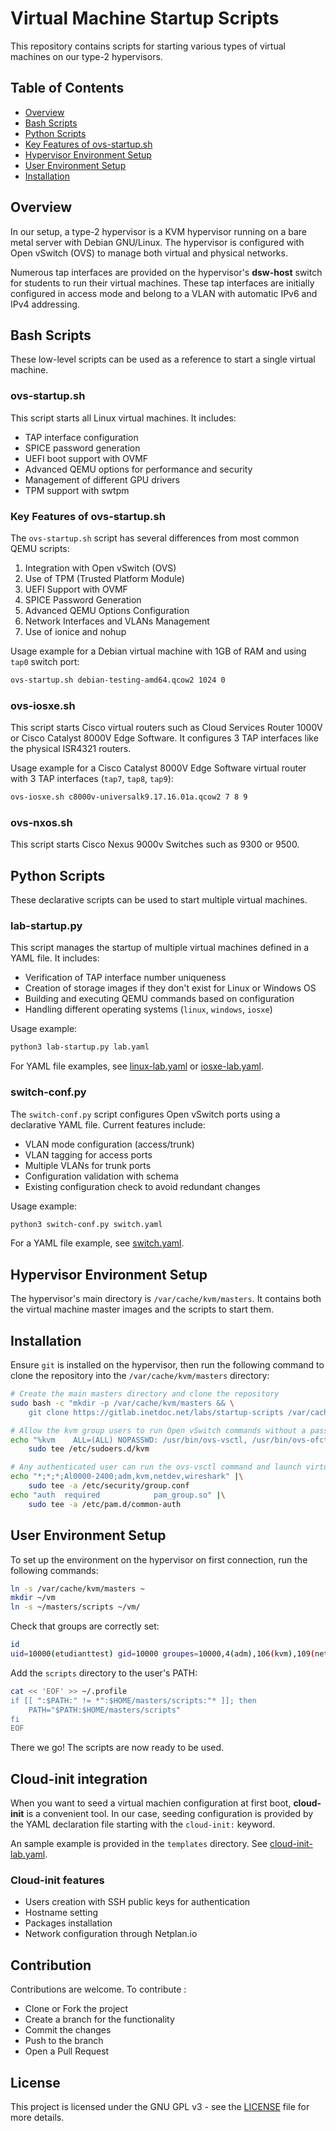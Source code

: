 # Virtual Machine Startup Scripts

This repository contains scripts for starting various types of virtual machines on our type-2 hypervisors.

## Table of Contents

- [Overview](#overview)
- [Bash Scripts](#bash-scripts)
- [Python Scripts](#python-scripts)
- [Key Features of ovs-startup.sh](#key-features-of-ovs-startupsh)
- [Hypervisor Environment Setup](#hypervisor-environment-setup)
- [User Environment Setup](#user-environment-setup)
- [Installation](#installation)

## Overview

In our setup, a type-2 hypervisor is a KVM hypervisor running on a bare metal server with Debian GNU/Linux. The hypervisor is configured with Open vSwitch (OVS) to manage both virtual and physical networks.

Numerous tap interfaces are provided on the hypervisor's **dsw-host** switch for students to run their virtual machines. These tap interfaces are initially configured in access mode and belong to a VLAN with automatic IPv6 and IPv4 addressing.

## Bash Scripts

These low-level scripts can be used as a reference to start a single virtual machine.

### ovs-startup.sh

This script starts all Linux virtual machines. It includes:

- TAP interface configuration
- SPICE password generation
- UEFI boot support with OVMF
- Advanced QEMU options for performance and security
- Management of different GPU drivers
- TPM support with swtpm

### Key Features of ovs-startup.sh

The `ovs-startup.sh` script has several differences from most common QEMU scripts:

1. Integration with Open vSwitch (OVS)
2. Use of TPM (Trusted Platform Module)
3. UEFI Support with OVMF
4. SPICE Password Generation
5. Advanced QEMU Options Configuration
6. Network Interfaces and VLANs Management
7. Use of ionice and nohup

Usage example for a Debian virtual machine with 1GB of RAM and using `tap0` switch port:

```bash
ovs-startup.sh debian-testing-amd64.qcow2 1024 0
```

### ovs-iosxe.sh

This script starts Cisco virtual routers such as Cloud Services Router 1000V or Cisco Catalyst 8000V Edge Software. It configures 3 TAP interfaces like the physical ISR4321 routers.

Usage example for a Cisco Catalyst 8000V Edge Software virtual router with 3 TAP interfaces (`tap7`, `tap8`, `tap9`):

```bash
ovs-iosxe.sh c8000v-universalk9.17.16.01a.qcow2 7 8 9
```

### ovs-nxos.sh

This script starts Cisco Nexus 9000v Switches such as 9300 or 9500.

## Python Scripts

These declarative scripts can be used to start multiple virtual machines.

### lab-startup.py

This script manages the startup of multiple virtual machines defined in a YAML file. It includes:

- Verification of TAP interface number uniqueness
- Creation of storage images if they don't exist for Linux or Windows OS
- Building and executing QEMU commands based on configuration
- Handling different operating systems (`linux`, `windows`, `iosxe`)

Usage example:

```bash
python3 lab-startup.py lab.yaml
```

For YAML file examples, see [linux-lab.yaml](templates/linux-lab.yaml) or [iosxe-lab.yaml](templates/iosxe-lab.yaml).

### switch-conf.py

The `switch-conf.py` script configures Open vSwitch ports using a declarative YAML file. Current features include:

- VLAN mode configuration (access/trunk)
- VLAN tagging for access ports
- Multiple VLANs for trunk ports
- Configuration validation with schema
- Existing configuration check to avoid redundant changes

Usage example:

```bash
python3 switch-conf.py switch.yaml
```

For a YAML file example, see [switch.yaml](templates/switch.yaml).

## Hypervisor Environment Setup

The hypervisor's main directory is `/var/cache/kvm/masters`. It contains both the virtual machine master images and the scripts to start them.

## Installation

Ensure `git` is installed on the hypervisor, then run the following command to clone the repository into the `/var/cache/kvm/masters` directory:

```bash
# Create the main masters directory and clone the repository
sudo bash -c "mkdir -p /var/cache/kvm/masters && \
    git clone https://gitlab.inetdoc.net/labs/startup-scripts /var/cache/kvm/masters"

# Allow the kvm group users to run Open vSwitch commands without a password
echo "%kvm    ALL=(ALL) NOPASSWD: /usr/bin/ovs-vsctl, /usr/bin/ovs-ofctl, /usr/bin/ovs-appctl, !/usr/bin/ovs-vsctl del-br dsw-host" |\
    sudo tee /etc/sudoers.d/kvm

# Any authenticated user can run the ovs-vsctl command and launch virtual machines
echo "*;*;*;Al0000-2400;adm,kvm,netdev,wireshark" |\
    sudo tee -a /etc/security/group.conf
echo "auth	required			pam_group.so" |\
    sudo tee -a /etc/pam.d/common-auth
```

## User Environment Setup

To set up the environment on the hypervisor on first connection, run the following commands:

```bash
ln -s /var/cache/kvm/masters ~
mkdir ~/vm
ln -s ~/masters/scripts ~/vm/
```

Check that groups are correctly set:

```bash
id
uid=10000(etudianttest) gid=10000 groupes=10000,4(adm),106(kvm),109(netdev),115(wireshark)
```

Add the `scripts` directory to the user's PATH:

```bash
cat << 'EOF' >> ~/.profile
if [[ ":$PATH:" != *":$HOME/masters/scripts:"* ]]; then
    PATH="$PATH:$HOME/masters/scripts"
fi
EOF
```

There we go! The scripts are now ready to be used.

## Cloud-init integration

When you want to seed a virtual machien configuration at first boot, **cloud-init** is a convenient tool.
In our case, seeding configuration is provided by the YAML declaration file starting with the `cloud-init:` keyword.

An sample example is provided in the `templates` directory. See [cloud-init-lab.yaml](templates/cloud-init-lab.yaml).

### Cloud-init features

- Users creation with SSH public keys for authentication
- Hostname setting
- Packages installation
- Network configuration through Netplan.io

## Contribution

Contributions are welcome. To contribute :

- Clone or Fork the project
- Create a branch for the functionality
- Commit the changes
- Push to the branch
- Open a Pull Request

## License

This project is licensed under the GNU GPL v3 - see the [LICENSE](LICENSE.txt) file for more details.
